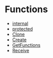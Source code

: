 # Functions

<!-- START_INDEX -->
- [internal](./internal/index.md)
- [protected](./protected/index.md)
- [Clone](./Clone.sol/contract.Clone.md)
- [Create](./Create.sol/contract.Create.md)
- [GetFunctions](./GetFunctions.sol/contract.GetFunctions.md)
- [Receive](./Receive.sol/contract.Receive.md)

<!-- END_INDEX -->
